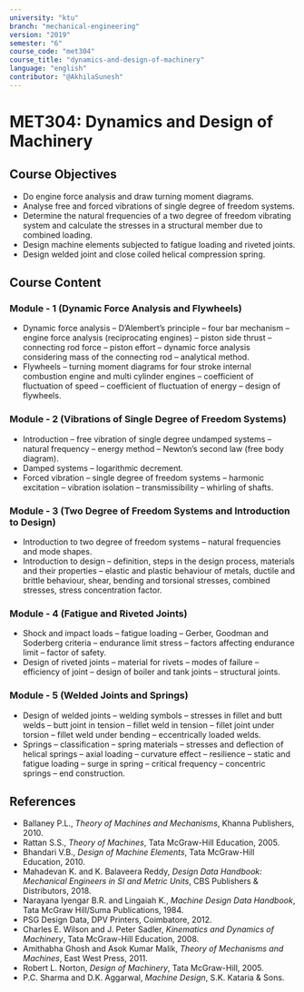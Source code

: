 ```yaml
---
university: "ktu"
branch: "mechanical-engineering"
version: "2019"
semester: "6"
course_code: "met304"
course_title: "dynamics-and-design-of-machinery"
language: "english"
contributor: "@AkhilaSunesh"
---
```


# MET304: Dynamics and Design of Machinery

## Course Objectives
* Do engine force analysis and draw turning moment diagrams.  
* Analyse free and forced vibrations of single degree of freedom systems.  
* Determine the natural frequencies of a two degree of freedom vibrating system and calculate the stresses in a structural member due to combined loading.  
* Design machine elements subjected to fatigue loading and riveted joints.  
* Design welded joint and close coiled helical compression spring.  

## Course Content
### Module - 1 (Dynamic Force Analysis and Flywheels)
* Dynamic force analysis – D’Alembert’s principle – four bar mechanism – engine force analysis (reciprocating engines) – piston side thrust – connecting rod force – piston effort – dynamic force analysis considering mass of the connecting rod – analytical method.  
* Flywheels – turning moment diagrams for four stroke internal combustion engine and multi cylinder engines – coefficient of fluctuation of speed – coefficient of fluctuation of energy – design of flywheels.  

### Module - 2 (Vibrations of Single Degree of Freedom Systems)
* Introduction – free vibration of single degree undamped systems – natural frequency – energy method – Newton’s second law (free body diagram).  
* Damped systems – logarithmic decrement.  
* Forced vibration – single degree of freedom systems – harmonic excitation – vibration isolation – transmissibility – whirling of shafts.  

### Module - 3 (Two Degree of Freedom Systems and Introduction to Design)
* Introduction to two degree of freedom systems – natural frequencies and mode shapes.  
* Introduction to design – definition, steps in the design process, materials and their properties – elastic and plastic behaviour of metals, ductile and brittle behaviour, shear, bending and torsional stresses, combined stresses, stress concentration factor.  

### Module - 4 (Fatigue and Riveted Joints)
* Shock and impact loads – fatigue loading – Gerber, Goodman and Soderberg criteria – endurance limit stress – factors affecting endurance limit – factor of safety.  
* Design of riveted joints – material for rivets – modes of failure – efficiency of joint – design of boiler and tank joints – structural joints.  

### Module - 5 (Welded Joints and Springs)
* Design of welded joints – welding symbols – stresses in fillet and butt welds – butt joint in tension – fillet weld in tension – fillet joint under torsion – fillet weld under bending – eccentrically loaded welds.  
* Springs – classification – spring materials – stresses and deflection of helical springs – axial loading – curvature effect – resilience – static and fatigue loading – surge in spring – critical frequency – concentric springs – end construction.  

## References
* Ballaney P.L., *Theory of Machines and Mechanisms*, Khanna Publishers, 2010.  
* Rattan S.S., *Theory of Machines*, Tata McGraw-Hill Education, 2005.  
* Bhandari V.B., *Design of Machine Elements*, Tata McGraw-Hill Education, 2010.  
* Mahadevan K. and K. Balaveera Reddy, *Design Data Handbook: Mechanical Engineers in SI and Metric Units*, CBS Publishers & Distributors, 2018.  
* Narayana Iyengar B.R. and Lingaiah K., *Machine Design Data Handbook*, Tata McGraw Hill/Suma Publications, 1984.  
* PSG Design Data, DPV Printers, Coimbatore, 2012.  
* Charles E. Wilson and J. Peter Sadler, *Kinematics and Dynamics of Machinery*, Tata McGraw-Hill Education, 2008.  
* Amithabha Ghosh and Asok Kumar Malik, *Theory of Mechanisms and Machines*, East West Press, 2011.  
* Robert L. Norton, *Design of Machinery*, Tata McGraw-Hill, 2005.  
* P.C. Sharma and D.K. Aggarwal, *Machine Design*, S.K. Kataria & Sons.  
